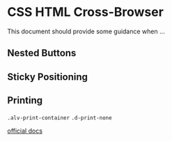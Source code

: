 # CSS HTML Cross-Browser

This document should provide some guidance when ...

## Nested Buttons

## Sticky Positioning

## Printing
`.alv-print-container`
`.d-print-none`

[official docs](https://angular.io/cli/update)

